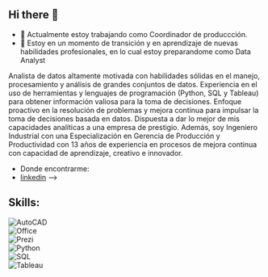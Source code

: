 ## Hi there 👋

<!--
**gtuberquiadavid/gtuberquiadavid** is a ✨ _special_ ✨ repository because its `README.md` (this file) appears on your GitHub profile. -->

- 🔭 Actualmente estoy trabajando como Coordinador de produccción.
- 🌱 Estoy en un momento de transición y en aprendizaje de nuevas habilidades profesionales, en lo cual estoy preparandome como Data Analyst

Analista de datos altamente motivada con habilidades sólidas en el manejo, procesamiento y análisis de grandes conjuntos de datos. Experiencia en el uso de herramientas y lenguajes de programación (Python, SQL y Tableau) para obtener información valiosa para la toma de decisiones. Enfoque proactivo en la resolución de problemas y mejora continua para impulsar la toma de decisiones basada en datos. Dispuesta a dar lo mejor de mis capacidades analíticas a una empresa de prestigio. Además, soy Ingeniero Industrial con una Especialización en Gerencia de Producción y Productividad con 13 años de experiencia en procesos de mejora continua con capacidad de aprendizaje, creativo e innovador.

- Donde encontrarme:
- [linkedin](www.linkedin.com/in/gtuberquiadavid)
-->

## Skills:
![AutoCAD](https://img.shields.io/badge/AutoCAD2020-3DDC84?style=for-the-badge&logo=AutoCAD&logoColor=white&labelColor=101010)</br>
![Office](https://img.shields.io/badge/Office2023-0095D5?style=for-the-badge&logo=microsoft&logoColor=white&labelColor=101010)</br>
![Prezi](https://img.shields.io/badge/Prezi-3DDC84?style=for-the-badge&logo=Prezi&logoColor=white&labelColor=101010)</br>
![Python](https://img.shields.io/badge/Python-3DDC84?style=for-the-badge&logo=Python&logoColor=white&labelColor=101010)</br>
![SQL](https://img.shields.io/badge/SQL-3DDC84?style=for-the-badge&logo=SQL&logoColor=white&labelColor=101010)</br>
![Tableau](https://img.shields.io/badge/Tableau-3DDC84?style=for-the-badge&logo=tableau&logoColor=white&labelColor=101010)</br>
